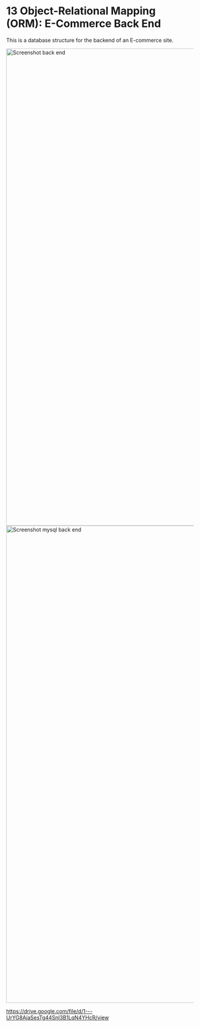 # 13 Object-Relational Mapping (ORM): E-Commerce Back End

This is a database structure for the backend of an E-commerce site.

<img width="1280" alt="Screenshot back end" src="https://user-images.githubusercontent.com/70412016/102178668-0dd9e400-3e63-11eb-8d3f-56a338e2c79c.png">

<img width="1280" alt="Screenshot mysql back end" src="https://user-images.githubusercontent.com/70412016/102178913-7d4fd380-3e63-11eb-8b19-a10d7e530bb2.png">



https://drive.google.com/file/d/1---UrYG8AjaSesTg44Snl3B1LqN4YHcR/view
